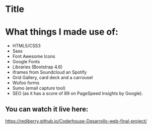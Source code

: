 # Title

# What things I made use of:

* HTML5/CSS3
* Sass
* Font Awesome Icons
* Google Fonts
* Libraries (Bootstrap 4.6)
* iframes from Soundcloud an Spotify
* Grid Gallery, card deck and a carrousel
* Wufoo forms
* Sumo (email capture tool)
* SEO (as it has a score of 89 on PageSpeed Insights by Google).

## You can watch it live here:
https://rediberry.github.io/Coderhouse-Desarrollo-web-final-project/
